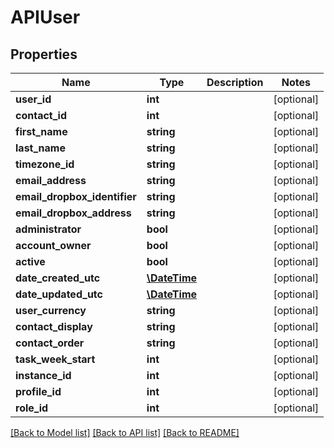 # APIUser

## Properties
Name | Type | Description | Notes
------------ | ------------- | ------------- | -------------
**user_id** | **int** |  | [optional] 
**contact_id** | **int** |  | [optional] 
**first_name** | **string** |  | [optional] 
**last_name** | **string** |  | [optional] 
**timezone_id** | **string** |  | [optional] 
**email_address** | **string** |  | [optional] 
**email_dropbox_identifier** | **string** |  | [optional] 
**email_dropbox_address** | **string** |  | [optional] 
**administrator** | **bool** |  | [optional] 
**account_owner** | **bool** |  | [optional] 
**active** | **bool** |  | [optional] 
**date_created_utc** | [**\DateTime**](\DateTime.md) |  | [optional] 
**date_updated_utc** | [**\DateTime**](\DateTime.md) |  | [optional] 
**user_currency** | **string** |  | [optional] 
**contact_display** | **string** |  | [optional] 
**contact_order** | **string** |  | [optional] 
**task_week_start** | **int** |  | [optional] 
**instance_id** | **int** |  | [optional] 
**profile_id** | **int** |  | [optional] 
**role_id** | **int** |  | [optional] 

[[Back to Model list]](../README.md#documentation-for-models) [[Back to API list]](../README.md#documentation-for-api-endpoints) [[Back to README]](../README.md)


